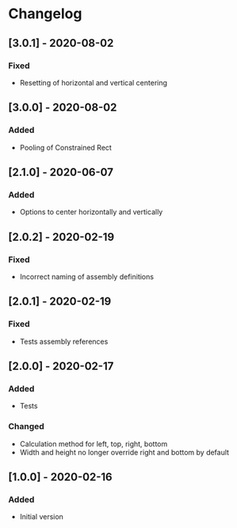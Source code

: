 # Changelog

## [3.0.1] - 2020-08-02
### Fixed
- Resetting of horizontal and vertical centering

## [3.0.0] - 2020-08-02
### Added
- Pooling of Constrained Rect

## [2.1.0] - 2020-06-07
### Added
- Options to center horizontally and vertically

## [2.0.2] - 2020-02-19
### Fixed
- Incorrect naming of assembly definitions

## [2.0.1] - 2020-02-19
### Fixed
- Tests assembly references

## [2.0.0] - 2020-02-17
### Added
- Tests

### Changed
- Calculation method for left, top, right, bottom
- Width and height no longer override right and bottom by default

## [1.0.0] - 2020-02-16
### Added
- Initial version

